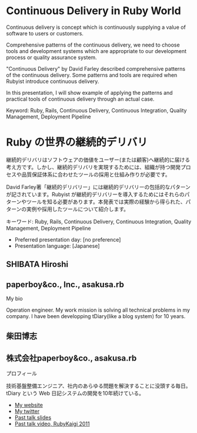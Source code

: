 # Continuous Delivery in Ruby World

Continuous delivery is concept which is continuously supplying a value of software to users or customers.

Comprehensive patterns of the continuous delivery, we need to choose tools and development systems which are appropriate to our development process or quality assurance system.

"Continuous Delivery" by David Farley described comprehensive patterns of the continuous delivery. Some patterns and tools are required when Rubyist introduce continuous delivery. 

In this presentation, I will show example of applying the patterns and practical tools of continuous delivery through an actual case. 

Keyword: Ruby, Rails, Continuous Delivery, Continuous Integration, Quality Management, Deployment Pipeline

# Ruby の世界の継続的デリバリ

継続的デリバリはソフトウェアの価値をユーザー(または顧客)へ継続的に届ける考え方です。しかし、継続的デリバリを実現するためには、組織が持つ開発プロセスや品質保証体系に合わせたツールの採用と仕組み作りが必要です。

David Farley著「継続的デリバリー」には継続的デリバリーの包括的なパターンが記されています。Rubyist が継続的デリバリーを導入するためにはそれらのパターンやツールを知る必要があります。本発表では実際の経験から得られた、パターンの実例や採用したツールについて紹介します。

キーワード: Ruby, Rails, Continuous Delivery, Continuous Integration, Quality Management, Deployment Pipeline

- Preferred presentation day: [no preference]
- Presentation language: [Japanese]

## SHIBATA Hiroshi

## paperboy&co., Inc., asakusa.rb

My bio

Operation engineer. My work mission is solving all technical problems in my company. I have been developping tDiary(like a blog system) for 10 years.

## 柴田博志

## 株式会社paperboy&co., asakusa.rb

プロフィール

技術基盤整備エンジニア、社内のあらゆる問題を解決することに没頭する毎日。tDiary という Web 日記システムの開発を10年続けている。

- [My website](http://www.hsbt.org)
- [My twitter](https://twitter.com/#!/hsbt)
- [Past talk slides](http://speakerdeck.com/u/hsbt)
- [Past talk video, RubyKaigi 2011](http://vimeo.com/channels/rubykaigi2011/26601980)
